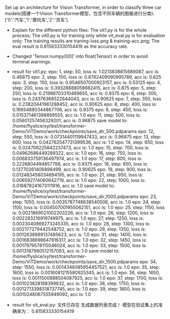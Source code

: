 Set up an architecture for Vision Transformer, in order to classify three car models(搭建一个Vision Transformer模型，包含不同车辆的图像进行分类):['0':'汽车','1':'摩托车','2':'货车'].

- Explain for the different python files:
	The vit1.py is for the whole process;
	The vit0.py is for training only while vit_eval.py is for evaluation only;
	The training results are traning-loss.png & training-acc.png;
	The eval result is 0.815833330154419 as the accuracy rate.

- Changed 'Tensor.numpy()[0]' into float(Tensor) in order to avoid terminal warnings.

- result for vit1.py:
	epo: 1, step: 50, loss is: 1.0213838815689087, acc is: 0.46875
	epo: 2, step: 100, loss is: 0.8762409090995789, acc is: 0.625
	epo: 3, step: 150, loss is: 0.9546507000923157, acc is: 0.53125
	epo: 4, step: 200, loss is: 0.39328888058662415, acc is: 0.875
	epo: 5, step: 250, loss is: 0.21988703310489655, acc is: 0.9375
	epo: 6, step: 300, loss is: 0.24376368522644043, acc is: 0.90625
	epo: 7, step: 350, loss is: 0.23820441961288452, acc is: 0.90625
	epo: 8, step: 400, loss is: 0.16654880344867706, acc is: 0.9375
	epo: 9, step: 450, loss is: 0.015371461398899555, acc is: 1.0
	epo: 11, step: 500, loss is: 0.05601257458329201, acc is: 0.96875
	save model to: /home/flyslice/xy/test/transformer-Demo/ViTDemo/work/checkpoints/save_dir_500.pdparams
	epo: 12, step: 550, loss is: 0.07314401119947433, acc is: 0.96875
	epo: 13, step: 600, loss is: 0.042762547731399536, acc is: 1.0
	epo: 14, step: 650, loss is: 0.024706225842237473, acc is: 1.0
	epo: 15, step: 700, loss is: 0.04962686449289322, acc is: 1.0
	epo: 16, step: 750, loss is: 0.006833759136497974, acc is: 1.0
	epo: 17, step: 800, loss is: 0.2226804494857788, acc is: 0.9375
	epo: 18, step: 850, loss is: 0.13770261406898499, acc is: 0.90625
	epo: 19, step: 900, loss is: 0.012483458034694195, acc is: 1.0
	epo: 21, step: 950, loss is: 0.006592174060642719, acc is: 1.0
	epo: 22, step: 1000, loss is: 0.016878241673111916, acc is: 1.0
	save model to: /home/flyslice/xy/test/transformer-Demo/ViTDemo/work/checkpoints/save_dir_1000.pdparams
	epo: 23, step: 1050, loss is: 0.0035787748638540506, acc is: 1.0
	epo: 24, step: 1100, loss is: 0.004507001955062151, acc is: 1.0
	epo: 25, step: 1150, loss is: 0.0021869021002203226, acc is: 1.0
	epo: 26, step: 1200, loss is: 0.002283216919749975, acc is: 1.0
	epo: 27, step: 1250, loss is: 0.0023040869273245335, acc is: 1.0
	epo: 28, step: 1300, loss is: 0.002177279442548752, acc is: 1.0
	epo: 29, step: 1350, loss is: 0.0012638989137485623, acc is: 1.0
	epo: 31, step: 1400, loss is: 0.0016838698647916317, acc is: 1.0
	epo: 32, step: 1450, loss is: 0.0017979578115046024, acc is: 1.0
	epo: 33, step: 1500, loss is: 0.0013187980512157083, acc is: 1.0
	save model to: /home/flyslice/xy/test/transformer-Demo/ViTDemo/work/checkpoints/save_dir_1500.pdparams
	epo: 34, step: 1550, loss is: 0.0014346085954457521, acc is: 1.0
	epo: 35, step: 1600, loss is: 0.0016081215580925345, acc is: 1.0
	epo: 36, step: 1650, loss is: 0.0011500888504087925, acc is: 1.0
	epo: 37, step: 1700, loss is: 0.001023828168399632, acc is: 1.0
	epo: 38, step: 1750, loss is: 0.0012713398318737745, acc is: 1.0
	epo: 39, step: 1800, loss is: 0.0010248067555949092, acc is: 1.0


- result for vit_eval.py:
	文件已存在
	生成数据列表完成！
	模型在验证集上的准确率为： 0.815833330154419

